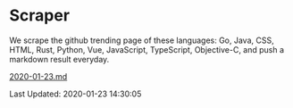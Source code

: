 # Scraper

We scrape the github trending page of these languages: Go, Java, CSS, HTML, Rust, Python, Vue, JavaScript, TypeScript, Objective-C, and push a markdown result everyday.

[2020-01-23.md](https://github.com/yangwenmai/Scraper/blob/master/2020-01-23.md)

Last Updated: 2020-01-23 14:30:05